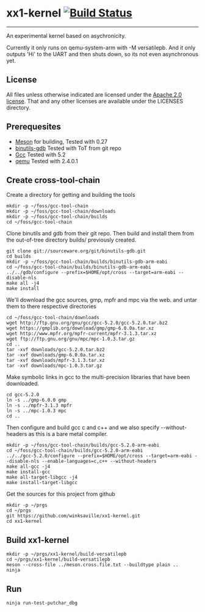 # xx1-kernel [![Build Status](https://travis-ci.org/winksaville/xx1-kernel.svg?branch=master)](https://travis-ci.org/winksaville/xx1-kernel)
---

An experimental kernel based on asychronicity.

Currently it only runs on qemu-system-arm with -M versatilepb.
And it only outputs 'Hi' to the UART and then shuts down, so
its not even asynchronous yet.

License
---
All files unless otherwise indicated are licensed under the
[Apache 2.0 license](http://www.apache.org/licenses/).
That and any other licenses are available under the LICENSES directory.

Prerequesites
---
* [Meson](https://mesonbuild.com) for building, Tested with 0.27
* [binutils-gdb](https://www.gnu.org/software/binutils/) Tested with ToT from git repo
* [Gcc](https://gcc.gnu.org/) Tested with 5.2
* [qemu](http://wiki.qemu.org/Main_Page) Tested with 2.4.0.1

Create cross-tool-chain
---
Create a directory for getting and building the tools
```
mkdir -p ~/foss/gcc-tool-chain
mkdir -p ~/foss/gcc-tool-chain/downloads
mkdir -p ~/foss/gcc-tool-chain/builds
cd ~/foss/gcc-tool-chain
```
Clone binutils and gdb from their git repo. Then
build and install them from the out-of-tree directory
builds/ previously created.
```
git clone git://sourceware.org/git/binutils-gdb.git
cd builds
mkdir -p ~/foss/gcc-tool-chain/builds/binutils-gdb-arm-eabi
cd ~/foss/gcc-tool-chain/builds/binutils-gdb-arm-eabi
../../gdb/configure --prefix=$HOME/opt/cross --target=arm-eabi --disable-nls
make all -j4
make install
```
We'll download the gcc sources, gmp, mpfr and mpc via the web.
and untar them to there respective directories
```
cd ~/foss/gcc-tool-chain/downloads
wget http://ftp.gnu.org/gnu/gcc/gcc-5.2.0/gcc-5.2.0.tar.bz2
wget https://gmplib.org/download/gmp/gmp-6.0.0a.tar.xz
wget http://www.mpfr.org/mpfr-current/mpfr-3.1.3.tar.xz
wget ftp://ftp.gnu.org/gnu/mpc/mpc-1.0.3.tar.gz
cd ..
tar -xvf downloads/gcc-5.2.0.tar.bz2
tar -xvf downloads/gmp-6.0.0a.tar.xz
tar -xvf downloads/mpfr-3.1.3.tar.xz
tar -xvf downloads/mpc-1.0.3.tar.gz
```
Make symbolic links in gcc to the multi-precision libraries that have been downloaded.
```
cd gcc-5.2.0
ln -s ../gmp-6.0.0 gmp
ln -s ../mpfr-3.1.3 mpfr
ln -s ../mpc-1.0.3 mpc
cd ..
```
Then configure and build gcc c and c++ and we also specify --without-headers as this is a bare metal compiler.
```
mkdir -p ~/foss/gcc-tool-chain/builds/gcc-5.2.0-arm-eabi
cd ~/foss/gcc-tool-chain/builds/gcc-5.2.0-arm-eabi
../../gcc-5.2.0/configure --prefix=$HOME/opt/cross --target=arm-eabi --disable-nls --enable-languages=c,c++ --without-headers
make all-gcc -j4
make install-gcc
make all-target-libgcc -j4
make install-target-libgcc
```
Get the sources for this project from github
```
mkdir -p ~/prgs
cd ~/prgs
git https://github.com/winksaville/xx1-kernel.git
cd xx1-kernel
```
Build xx1-kernel
---
```
mkdir -p ~/prgs/xx1-kernel/build-versatilepb
cd ~/prgs/xx1-kernel/build-versatilepb
meson --cross-file ../meson.cross.file.txt --buildtype plain ..
ninja
```
Run
---
```
ninja run-test-putchar_dbg
```
